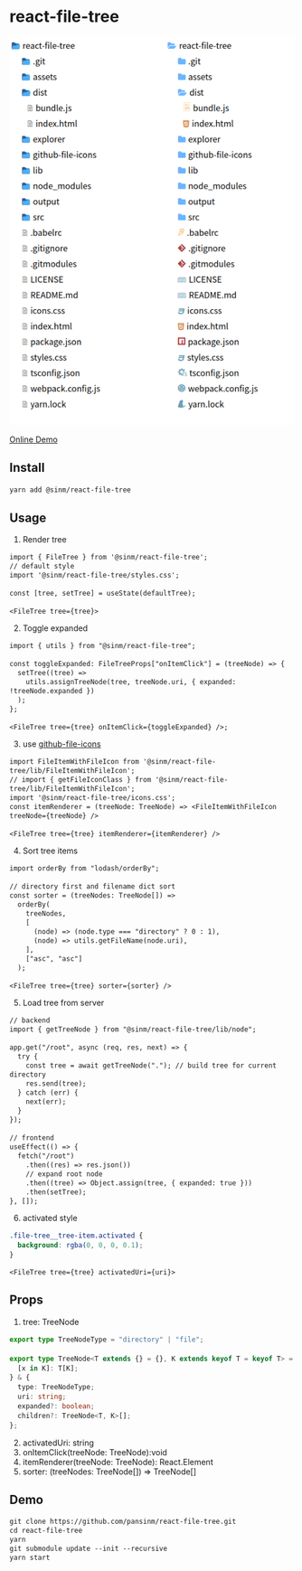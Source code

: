 # react-file-tree

![](./assets/appearence.png)

[Online Demo](https://codesandbox.io/s/react-file-tree-demo-yc52pj)

## Install

```bash
yarn add @sinm/react-file-tree
```

## Usage

1. Render tree

```tsx
import { FileTree } from '@sinm/react-file-tree';
// default style
import '@sinm/react-file-tree/styles.css';

const [tree, setTree] = useState(defaultTree);

<FileTree tree={tree}>
```

2. Toggle expanded

```tsx
import { utils } from "@sinm/react-file-tree";

const toggleExpanded: FileTreeProps["onItemClick"] = (treeNode) => {
  setTree((tree) =>
    utils.assignTreeNode(tree, treeNode.uri, { expanded: !treeNode.expanded })
  );
};

<FileTree tree={tree} onItemClick={toggleExpanded} />;
```

3. use [github-file-icons](https://github.com/homerchen19/github-file-icons)

```tsx
import FileItemWithFileIcon from '@sinm/react-file-tree/lib/FileItemWithFileIcon';
// import { getFileIconClass } from '@sinm/react-file-tree/lib/FileItemWithFileIcon';
import '@sinm/react-file-tree/icons.css';
const itemRenderer = (treeNode: TreeNode) => <FileItemWithFileIcon treeNode={treeNode} />

<FileTree tree={tree} itemRenderer={itemRenderer} />
```

4. Sort tree items

```tsx
import orderBy from "lodash/orderBy";

// directory first and filename dict sort
const sorter = (treeNodes: TreeNode[]) =>
  orderBy(
    treeNodes,
    [
      (node) => (node.type === "directory" ? 0 : 1),
      (node) => utils.getFileName(node.uri),
    ],
    ["asc", "asc"]
  );

<FileTree tree={tree} sorter={sorter} />
```

5. Load tree from server

```tsx
// backend
import { getTreeNode } from "@sinm/react-file-tree/lib/node";

app.get("/root", async (req, res, next) => {
  try {
    const tree = await getTreeNode("."); // build tree for current directory
    res.send(tree);
  } catch (err) {
    next(err);
  }
});

// frontend
useEffect(() => {
  fetch("/root")
    .then((res) => res.json())
    // expand root node
    .then((tree) => Object.assign(tree, { expanded: true }))
    .then(setTree);
}, []);
```
6. activated style
```css
.file-tree__tree-item.activated {
  background: rgba(0, 0, 0, 0.1);
}
```

```tsx
<FileTree tree={tree} activatedUri={uri}>
```

## Props
1. tree: TreeNode
  ```ts
  export type TreeNodeType = "directory" | "file";

  export type TreeNode<T extends {} = {}, K extends keyof T = keyof T> = {
    [x in K]: T[K];
  } & {
    type: TreeNodeType;
    uri: string;
    expanded?: boolean;
    children?: TreeNode<T, K>[];
  };
  ```
2. activatedUri: string
3. onItemClick(treeNode: TreeNode):void
4. itemRenderer(treeNode: TreeNode): React.Element
5. sorter: (treeNodes: TreeNode[]) => TreeNode[]

## Demo

```
git clone https://github.com/pansinm/react-file-tree.git
cd react-file-tree
yarn
git submodule update --init --recursive
yarn start
```
